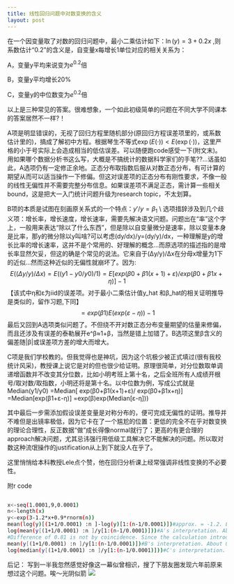 ```yaml
---
title: 线性回归问题中对数变换的含义
layout: post
---
```

在一个因变量取了对数的回归问题中，最小二乘估计如下：$\ln(y)=3+0.2x$ ,则系数估计“0.2”的含义是，自变量x每增长1单位对应的相关关系为：

A，变量y平均来说变为$e^{0.2}$倍

B，变量y平均增长20%

C，变量y的中位数变为$e^{0.2}$倍

以上是三种常见的答案。很难想象，一个如此初级简单的问题在不同大学不同课本的答案居然不一样?！

A项是明显错误的，无视了回归方程里随机部分(原回归方程误差项里的，或系数估计里的)，搞成了解初中方程。根据琴生不等式$\exp(E(·))<E(\exp(·))$，这里严格的小于号实际上会造成相当的低估误差。可以随便跑code感受一下(附文末)。用如果哪个数据分析书这么写，大概是不搞统计的数据科学家们的手笔??…话虽如此，A选项仍有一定修正余地。正态分布取指数后服从对数正态分布，有可计算的期望从而可以适当操作一下修偏。但这对误差项的正态分布有刚性要求，不像一般的线性无偏性并不需要完整分布信息。如果误差项不满足正态，需计算一些相关bound，这是把大一入门统计问题升级为research topic，不太划算。

B项的本质是试图在刻画原关系式的一个特点：$y'/y=\beta_1$ \\
选项措辞涉及到几个歧义项：增长率，增长速度，增长速率，需要先解决语文问题。问题出在“率”这个字上，一般用来表达“除以了什么东西”，但是除以自变量微分是速率，除以变量本身是比率，那y的微分除以y叫啥?可以考虑(dy/dx)/y=(dy/y)/dx，一种理解是y的增长比率的增长速率，这并不是个常用的、好理解的概念…而原选项的描述指的是增长率显然欠妥，但这的确是个常见的说法。它来自于(Δy/y)/Δx在分母x增量为1下的近似…然而这种近似的无偏性就崩坏了。因为:
$$E((Δy/y)/Δx)=E((y1-y0/y0)/1)=E[exp(β0+β1(x+1)+ε)/exp(β0+β1x+η)]-1$$
【该式中η和ε为iid的误差项。对于最小二乘估计值y_hat 和β_hat的相关证明推导是类似的，留作习题,下同】
$$=exp(β1)E(exp(ε-η))-1$$
最后又回到A选项类似问题了。不但绕不开对数正态分布变量期望的估量来修偏，而且还涉及有误差的泰勒展开e^β≈1+β，当然是错上加错了。B选项这里β含义的偏差随|β|或误差项方差的增大而增大。

C项是我们学校教的。但我觉得也是神坑，因为这个坑极少被正式填过(很有我校统计风采)，教授课上说它是对的但也很少给证明。原理很简单，对分位数取单调递增函数并不改变其分位数，比如小明考班上第十名，之后全班所有人成绩开根号/取对数/取指数，小明还将是第十名。以中位数为例，写成公式就是
Median(y1/y0)
=Median[ exp(β0+β1(x+1)+ε)/
exp(β0+β1x+η)]
=Median[exp(β1+ε-η)]
=exp(β)exp(Median[ε-η])) 

其中最后一步需添加假设误差变量是对称分布的，便可完成无偏性的证明。推导并不难但是出镜率极低，因为它卡在了一个尴尬的位置：更低的完全不在乎对数变换的理论合理性，反正数据“做”成长得像normal就行了；更高的有更合理的approach解决问题，尤其忌讳强行用低级工具解决它不能解决的问题。所以取对数这种流氓操作的justification从上到下就没人在乎了。

这里悄悄给本科教授Lele点个赞，他在回归分析课上经常强调非线性变换的不必要性。

附r code
```bash

x<-seq(1.0001,9,0.0001)
n<-length(x)
y<-exp(3-1.2*x+0.9*rnorm(n))
mean(log(y)[(1+1/0.0001) :n ]-log(y)[1:(n-1/0.0001)])#approx. = -1.2. Linear regression works.
log(mean(y[(1+1/0.0001) :n ]/y[1:(n-1/0.0001)]))#A's interpretation. About -0.39, far from the true parameter -1.2
#Difference of 0.81 is not by coincidence. Since the calculation introduces the difference of two N(0,0.81),giving a sigma_square of 2*0.81 to the lognormal distribution and its expectation then becomes exp(0.5*(2*0.81))=exp(0.81) 
mean(y[(1+1/0.0001) :n ]/y[1:(n-1/0.0001)])#B's interpretation. About 0.67, far from the true parameter (1-1.2)=-0.2. Likewise it is due to exp(-1.2)*exp(0.81)...
log(median(y[(1+1/0.0001) :n ]/y[1:(n-1/0.0001)]))#C's interpretation. About -1.2, which is the true parameter.
```
后记：
写到一半我忽然感觉好像这一幕似曾相识，搜了下朋友圈发现六年前原来想过这个问题。唉～光阴似箭
![](https://nullrecurrent.github.io//image/105.jpg)